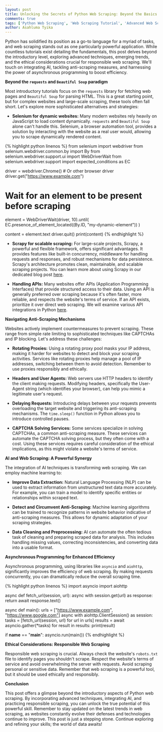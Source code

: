 ```yaml
---
layout: post
title: Unlocking the Secrets of Python Web Scraping: Beyond the Basics
comments: true
tags: ['Python Web Scraping', 'Web Scraping Tutorial', 'Advanced Web Scraping', 'Python Programming']
author: Asahluma Tyika
---
```


Python has solidified its position as a go-to language for a myriad of tasks, and web scraping stands out as one particularly powerful application.  While countless tutorials exist detailing the fundamentals, this post delves beyond the introductory level, exploring advanced techniques, emerging trends, and the ethical considerations crucial for responsible web scraping.  We'll touch on integrating AI, tackling anti-scraping measures, and harnessing the power of asynchronous programming to boost efficiency.

**Beyond the `requests` and `Beautiful Soup` paradigm**

Most introductory tutorials focus on the `requests` library for fetching web pages and `Beautiful Soup` for parsing HTML. This is a great starting point, but for complex websites and large-scale scraping, these tools often fall short.  Let's explore more sophisticated alternatives and strategies:

* **Selenium for dynamic websites:**  Many modern websites rely heavily on JavaScript to load content dynamically.  `requests` and `Beautiful Soup` alone can't handle this. Selenium, a browser automation tool, provides a solution by interacting with the website as a real user would, allowing you to scrape dynamically rendered content.

{% highlight python linenos %}
from selenium import webdriver
from selenium.webdriver.common.by import By
from selenium.webdriver.support.ui import WebDriverWait
from selenium.webdriver.support import expected_conditions as EC

driver = webdriver.Chrome()  # Or other browser driver
driver.get("https://www.example.com")

# Wait for an element to be present before scraping
element = WebDriverWait(driver, 10).until(
    EC.presence_of_element_located((By.ID, "my-dynamic-element"))
)

content = element.text
driver.quit()
print(content)
{% endhighlight %}

* **Scrapy for scalable scraping:**  For large-scale projects, Scrapy, a powerful and flexible framework, offers significant advantages. It provides features like built-in concurrency, middleware for handling requests and responses, and robust mechanisms for data persistence.  Scrapy's architecture promotes clean, maintainable, and scalable scraping projects. You can learn more about using Scrapy in our dedicated blog post [here](https://gtec0.github.io/scrapy-tutorial).


* **Handling APIs:**  Many websites offer APIs (Application Programming Interfaces) that provide structured access to their data.  Using an API is generally preferred over scraping because it's often faster, more reliable, and respects the website's terms of service. If an API exists, prioritize it over direct web scraping.  We will examine various API integrations in Python [here](https://gtec0.github.io/python-api-integration).


**Navigating Anti-Scraping Mechanisms**

Websites actively implement countermeasures to prevent scraping.  These range from simple rate limiting to sophisticated techniques like CAPTCHAs and IP blocking. Let's address these challenges:

* **Rotating Proxies:**  Using a rotating proxy pool masks your IP address, making it harder for websites to detect and block your scraping activities. Services like rotating proxies help manage a pool of IP addresses, switching between them to avoid detection.  Remember to use proxies responsibly and ethically.

* **Headers and User Agents:**  Web servers use HTTP headers to identify the client making requests. Modifying headers, specifically the User-Agent string (which identifies your browser), can help you mimic a legitimate user's request.

* **Delaying Requests:**  Introducing delays between your requests prevents overloading the target website and triggering its anti-scraping mechanisms.  The `time.sleep()` function in Python allows you to introduce controlled pauses.


* **CAPTCHA Solving Services:** Some services specialize in solving CAPTCHAs, a common anti-scraping measure.  These services can automate the CAPTCHA solving process, but they often come with a cost. Using these services requires careful consideration of the ethical implications, as this might violate a website's terms of service.


**AI and Web Scraping: A Powerful Synergy**

The integration of AI techniques is transforming web scraping. We can employ machine learning to:

* **Improve Data Extraction:**  Natural Language Processing (NLP) can be used to extract information from unstructured text data more accurately.  For example, you can train a model to identify specific entities or relationships within scraped text.

* **Detect and Circumvent Anti-Scraping:**  Machine learning algorithms can be trained to recognize patterns in website behavior indicative of anti-scraping measures.  This allows for dynamic adaptation of your scraping strategies.


* **Data Cleaning and Preprocessing:** AI can automate the often tedious task of cleaning and preparing scraped data for analysis. This includes handling missing values, correcting inconsistencies, and converting data into a usable format.


**Asynchronous Programming for Enhanced Efficiency**

Asynchronous programming, using libraries like `asyncio` and `aiohttp`, significantly improves the efficiency of web scraping.  By making requests concurrently, you can dramatically reduce the overall scraping time.

{% highlight python linenos %}
import asyncio
import aiohttp

async def fetch_url(session, url):
    async with session.get(url) as response:
        return await response.text()

async def main():
    urls = ["https://www.example.com", "https://www.google.com"]
    async with aiohttp.ClientSession() as session:
        tasks = [fetch_url(session, url) for url in urls]
        results = await asyncio.gather(*tasks)
        for result in results:
            print(result)

if __name__ == "__main__":
    asyncio.run(main())
{% endhighlight %}

**Ethical Considerations: Responsible Web Scraping**

Responsible web scraping is crucial.  Always check the website's `robots.txt` file to identify pages you shouldn't scrape. Respect the website's terms of service and avoid overwhelming the server with requests.  Avoid scraping personal or sensitive data.  Remember that web scraping is a powerful tool, but it should be used ethically and responsibly.


**Conclusion**

This post offers a glimpse beyond the introductory aspects of Python web scraping.  By incorporating advanced techniques, integrating AI, and practicing responsible scraping, you can unlock the true potential of this powerful skill. Remember to stay updated on the latest trends in web scraping, as websites constantly evolve their defenses and technologies continue to improve. This post is just a stepping stone.  Continue exploring and refining your skills; the world of data awaits!
